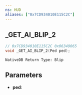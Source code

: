 ```yaml
---
ns: HUD
aliases: ["0x7CD934010E115C2C"]
---
```

## _GET_AI_BLIP_2

```c
// 0x7CD934010E115C2C 0x06349065
void _GET_AI_BLIP_2(Ped ped);
```

```
NativeDB Return Type: Blip
```

## Parameters
* **ped**: 

